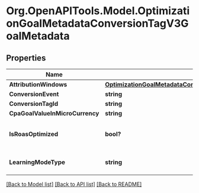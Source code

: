 # Org.OpenAPITools.Model.OptimizationGoalMetadataConversionTagV3GoalMetadata

## Properties

Name | Type | Description | Notes
------------ | ------------- | ------------- | -------------
**AttributionWindows** | [**OptimizationGoalMetadataConversionTagV3GoalMetadataAttributionWindows**](OptimizationGoalMetadataConversionTagV3GoalMetadataAttributionWindows.md) |  | [optional] 
**ConversionEvent** | **string** |  | [optional] 
**ConversionTagId** | **string** |  | [optional] 
**CpaGoalValueInMicroCurrency** | **string** |  | [optional] 
**IsRoasOptimized** | **bool?** | ROAS optimization is not supported | [optional] 
**LearningModeType** | **string** | Conversion learning model type | [optional] 

[[Back to Model list]](../README.md#documentation-for-models) [[Back to API list]](../README.md#documentation-for-api-endpoints) [[Back to README]](../README.md)

